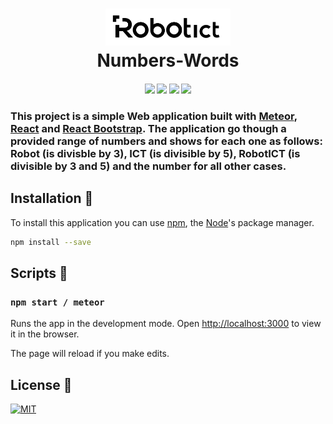 <h1 align="center">
	<img src="public/logo.svg?sanitize=true" alt="Numbers-Words" width="200">
	<br>
	Numbers-Words
</h1>
<h4 align="center">
    <img src="https://forthebadge.com/images/badges/made-with-meteor.svg" />
	<img src="https://forthebadge.com/images/badges/made-with-javascript.svg"/>
	<img src="https://forthebadge.com/images/badges/uses-html.svg"/>
    <img src="https://forthebadge.com/images/badges/uses-css.svg"/>
</h4>

### This project is a simple Web application built with [Meteor](https://www.meteor.com), [React](https://reactjs.org) and [React Bootstrap](https://react-bootstrap.netlify.app). The application go though a provided range of numbers and shows for each one as follows: Robot (is divisble by 3), ICT (is divisible by 5), RobotICT (is divisible by 3 and 5) and the number for all other cases.

## Installation 🔧

To install this application you can use [npm](https://www.npmjs.com), the [Node](https://nodejs.org)'s package manager.

```bash
npm install --save
```

## Scripts 📜

### `npm start / meteor`

Runs the app in the development mode.
Open [http://localhost:3000](http://localhost:3000) to view it in the browser.

The page will reload if you make edits.

## License 🔑

[![MIT](https://badges.frapsoft.com/os/mit/mit.svg?v=102)](LICENSE)
